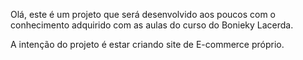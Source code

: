 Olá, este é um projeto que será desenvolvido aos poucos com o conhecimento adquirido com as aulas do curso do Bonieky Lacerda.

A intenção do projeto é estar criando site de E-commerce próprio.